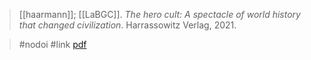 > [[haarmann]]; [[LaBGC]]. *The hero cult: A spectacle of world history that changed civilization*. Harrassowitz Verlag, 2021.

> #nodoi 
> #link 
> [pdf](a/haarmann2021.pdf)